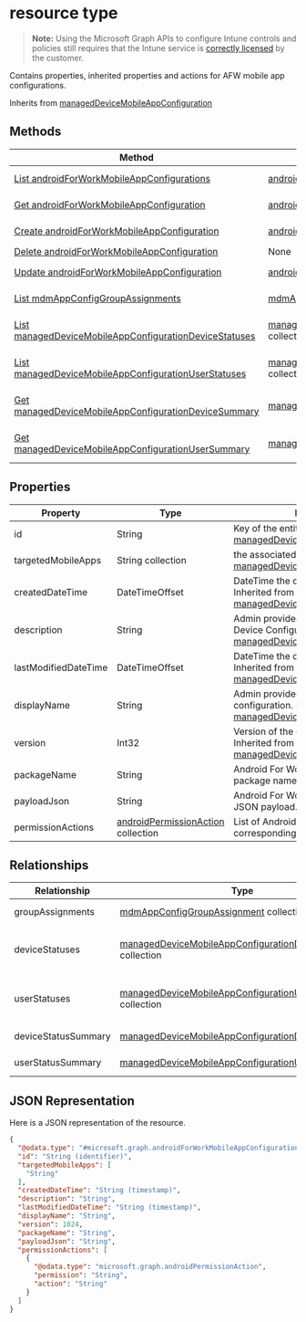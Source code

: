 ﻿#  resource type

> **Note:** Using the Microsoft Graph APIs to configure Intune controls and policies still requires that the Intune service is [correctly licensed](https://go.microsoft.com/fwlink/?linkid=839381) by the customer.

Contains properties, inherited properties and actions for AFW mobile app configurations.

Inherits from [managedDeviceMobileAppConfiguration](../resources/intune_apps_manageddevicemobileappconfiguration.md)

## Methods
|Method|Return Type|Description|
|---|---|---|
|[List androidForWorkMobileAppConfigurations](../api/intune_apps_androidforworkmobileappconfiguration_list.md)|[androidForWorkMobileAppConfiguration](../resources/intune_apps_androidforworkmobileappconfiguration.md) collection|List properties and relationships of the [androidForWorkMobileAppConfiguration](../resources/intune_apps_androidforworkmobileappconfiguration.md) objects.|
|[Get androidForWorkMobileAppConfiguration](../api/intune_apps_androidforworkmobileappconfiguration_get.md)|[androidForWorkMobileAppConfiguration](../resources/intune_apps_androidforworkmobileappconfiguration.md)|Read properties and relationships of the [androidForWorkMobileAppConfiguration](../resources/intune_apps_androidforworkmobileappconfiguration.md) object.|
|[Create androidForWorkMobileAppConfiguration](../api/intune_apps_androidforworkmobileappconfiguration_create.md)|[androidForWorkMobileAppConfiguration](../resources/intune_apps_androidforworkmobileappconfiguration.md)|Create a new [androidForWorkMobileAppConfiguration](../resources/intune_apps_androidforworkmobileappconfiguration.md) object.|
|[Delete androidForWorkMobileAppConfiguration](../api/intune_apps_androidforworkmobileappconfiguration_delete.md)|None|Deletes a [androidForWorkMobileAppConfiguration](../resources/intune_apps_androidforworkmobileappconfiguration.md).|
|[Update androidForWorkMobileAppConfiguration](../api/intune_apps_androidforworkmobileappconfiguration_update.md)|[androidForWorkMobileAppConfiguration](../resources/intune_apps_androidforworkmobileappconfiguration.md)|Update the properties of a [androidForWorkMobileAppConfiguration](../resources/intune_apps_androidforworkmobileappconfiguration.md) object.|
|[List mdmAppConfigGroupAssignments](../api/intune_apps_mdmappconfiggroupassignment_list.md)|[mdmAppConfigGroupAssignment](../resources/intune_apps_mdmappconfiggroupassignment.md) collection|List properties and relationships of the [mdmAppConfigGroupAssignment](../resources/intune_apps_mdmappconfiggroupassignment.md) objects.|
|[List managedDeviceMobileAppConfigurationDeviceStatuses](../api/intune_apps_manageddevicemobileappconfigurationdevicestatus_list.md)|[managedDeviceMobileAppConfigurationDeviceStatus](../resources/intune_apps_manageddevicemobileappconfigurationdevicestatus.md) collection|List properties and relationships of the [managedDeviceMobileAppConfigurationDeviceStatus](../resources/intune_apps_manageddevicemobileappconfigurationdevicestatus.md) objects.|
|[List managedDeviceMobileAppConfigurationUserStatuses](../api/intune_apps_manageddevicemobileappconfigurationuserstatus_list.md)|[managedDeviceMobileAppConfigurationUserStatus](../resources/intune_apps_manageddevicemobileappconfigurationuserstatus.md) collection|List properties and relationships of the [managedDeviceMobileAppConfigurationUserStatus](../resources/intune_apps_manageddevicemobileappconfigurationuserstatus.md) objects.|
|[Get managedDeviceMobileAppConfigurationDeviceSummary](../api/intune_apps_manageddevicemobileappconfigurationdevicesummary_get.md)|[managedDeviceMobileAppConfigurationDeviceSummary](../resources/intune_apps_manageddevicemobileappconfigurationdevicesummary.md)|Read properties and relationships of the [managedDeviceMobileAppConfigurationDeviceSummary](../resources/intune_apps_manageddevicemobileappconfigurationdevicesummary.md) object.|
|[Get managedDeviceMobileAppConfigurationUserSummary](../api/intune_apps_manageddevicemobileappconfigurationusersummary_get.md)|[managedDeviceMobileAppConfigurationUserSummary](../resources/intune_apps_manageddevicemobileappconfigurationusersummary.md)|Read properties and relationships of the [managedDeviceMobileAppConfigurationUserSummary](../resources/intune_apps_manageddevicemobileappconfigurationusersummary.md) object.|

## Properties
|Property|Type|Description|
|---|---|---|
|id|String|Key of the entity. Inherited from [managedDeviceMobileAppConfiguration](../resources/intune_apps_manageddevicemobileappconfiguration.md)|
|targetedMobileApps|String collection|the associated app. Inherited from [managedDeviceMobileAppConfiguration](../resources/intune_apps_manageddevicemobileappconfiguration.md)|
|createdDateTime|DateTimeOffset|DateTime the object was created. Inherited from [managedDeviceMobileAppConfiguration](../resources/intune_apps_manageddevicemobileappconfiguration.md)|
|description|String|Admin provided description of the Device Configuration. Inherited from [managedDeviceMobileAppConfiguration](../resources/intune_apps_manageddevicemobileappconfiguration.md)|
|lastModifiedDateTime|DateTimeOffset|DateTime the object was last modified. Inherited from [managedDeviceMobileAppConfiguration](../resources/intune_apps_manageddevicemobileappconfiguration.md)|
|displayName|String|Admin provided name of the device configuration. Inherited from [managedDeviceMobileAppConfiguration](../resources/intune_apps_manageddevicemobileappconfiguration.md)|
|version|Int32|Version of the device configuration. Inherited from [managedDeviceMobileAppConfiguration](../resources/intune_apps_manageddevicemobileappconfiguration.md)|
|packageName|String|Android For Work app configuration package name.|
|payloadJson|String|Android For Work app configuration JSON payload.|
|permissionActions|[androidPermissionAction](../resources/intune_apps_androidpermissionaction.md) collection|List of Android app permissions and corresponding permission actions.|

## Relationships
|Relationship|Type|Description|
|---|---|---|
|groupAssignments|[mdmAppConfigGroupAssignment](../resources/intune_apps_mdmappconfiggroupassignment.md) collection|the associated group assignments. Inherited from [managedDeviceMobileAppConfiguration](../resources/intune_apps_manageddevicemobileappconfiguration.md)|
|deviceStatuses|[managedDeviceMobileAppConfigurationDeviceStatus](../resources/intune_apps_manageddevicemobileappconfigurationdevicestatus.md) collection|List of ManagedDeviceMobileAppConfigurationDeviceStatus. Inherited from [managedDeviceMobileAppConfiguration](../resources/intune_apps_manageddevicemobileappconfiguration.md)|
|userStatuses|[managedDeviceMobileAppConfigurationUserStatus](../resources/intune_apps_manageddevicemobileappconfigurationuserstatus.md) collection|List of ManagedDeviceMobileAppConfigurationUserStatus. Inherited from [managedDeviceMobileAppConfiguration](../resources/intune_apps_manageddevicemobileappconfiguration.md)|
|deviceStatusSummary|[managedDeviceMobileAppConfigurationDeviceSummary](../resources/intune_apps_manageddevicemobileappconfigurationdevicesummary.md)|App configuration device status summary. Inherited from [managedDeviceMobileAppConfiguration](../resources/intune_apps_manageddevicemobileappconfiguration.md)|
|userStatusSummary|[managedDeviceMobileAppConfigurationUserSummary](../resources/intune_apps_manageddevicemobileappconfigurationusersummary.md)|App configuration user status summary. Inherited from [managedDeviceMobileAppConfiguration](../resources/intune_apps_manageddevicemobileappconfiguration.md)|

## JSON Representation
Here is a JSON representation of the resource.
<!-- {
  "blockType": "resource",
  "keyProperty": "id",
  "@odata.type": "microsoft.graph.androidForWorkMobileAppConfiguration"
}
-->
```json
{
  "@odata.type": "#microsoft.graph.androidForWorkMobileAppConfiguration",
  "id": "String (identifier)",
  "targetedMobileApps": [
    "String"
  ],
  "createdDateTime": "String (timestamp)",
  "description": "String",
  "lastModifiedDateTime": "String (timestamp)",
  "displayName": "String",
  "version": 1024,
  "packageName": "String",
  "payloadJson": "String",
  "permissionActions": [
    {
      "@odata.type": "microsoft.graph.androidPermissionAction",
      "permission": "String",
      "action": "String"
    }
  ]
}
```



